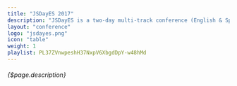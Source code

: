 ```yaml
---
title: "JSDayES 2017"
description: "JSDayES is a two-day multi-track conference (English & Spanish) focused in Javascript and its ecosystem."
layout: "conference"
logo: "jsdayes.png"
icon: "table"
weight: 1
playlist: PL37ZVnwpeshH37NxpV6XbgdDpY-w48hMd
---
```


###### {$page.description}